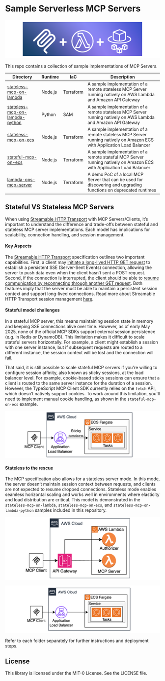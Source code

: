 # Sample Serverless MCP Servers

![](logo.png)

This repo contains a collection of sample implementations of MCP Servers.  

| Directory | Runtime | IaC | Description | 
|---|---|---|---|
| [stateless-mcp-on-lambda](./stateless-mcp-on-lambda) | Node.js | Terraform | A sample implementation of a remote stateless MCP Server running natively on AWS Lambda and Amazon API Gateway |
| [stateless-mcp-on-lambda-python](./stateless-mcp-on-lambda-python) | Python | SAM | A sample implementation of a remote stateless MCP Server running natively on AWS Lambda and Amazon API Gateway |
| [stateless-mcp-on-ecs](./stateless-mcp-on-ecs) | Node.js | Terraform | A sample implementation of a remote stateless MCP Server running natively on Amazon ECS with Application Load Balancer | 
| [stateful-mcp-on-ecs](./stateful-mcp-on-ecs) | Node.js | Terraform | A sample implementation of a remote stateful MCP Server running natively on Amazon ECS with Application Load Balancer | 
| [lambda-ops-mcp-server](./lambda-ops-mcp-server) | Node.js | Terraform | A demo PoC of a local MCP Server that can be used for discovering and upgrading functions on deprecated runtimes |

## Stateful VS Stateless MCP Servers

When using [Streamable HTTP Transport](https://modelcontextprotocol.io/specification/2025-03-26/basic/transports#streamable-http) with MCP Servers/Clients, it’s important to understand the difference and trade-offs between stateful and stateless MCP server implementations. Each model has implications for scalability, connection handling, and session management.

#### Key Aspects

The [Streamable HTTP Transport](https://modelcontextprotocol.io/specification/2025-03-26/basic/transports#streamable-http) specification outlines two important capabilities. First, a client may [initiate a long-lived HTTP GET request](https://modelcontextprotocol.io/specification/2025-03-26/basic/transports#listening-for-messages-from-the-server) to establish a persistent SSE (Server-Sent Events) connection, allowing the server to push data even when the client hasn’t sent a POST request. Second, if the connection is interrupted, the client should be able to [resume communication by reconnecting through another GET request](https://modelcontextprotocol.io/specification/2025-03-26/basic/transports#resumability-and-redelivery). Both features imply that the server must be able to maintain a persistent session context and support long-lived connections. Read more about Streamable HTTP Transport session management [here](https://modelcontextprotocol.io/specification/2025-03-26/basic/transports#session-management).

#### Stateful model challenges

In a stateful MCP server, this means maintaining session state in memory and keeping SSE connections alive over time. However, as of early May 2025, none of the official MCP SDKs support external session persistence (e.g. in Redis or DynamoDB). This limitation makes it difficult to scale stateful servers horizontally. For example, a client might establish a session with one server instance, but if subsequent requests are routed to a different instance, the session context will be lost and the connection will fail.

That said, it is still possible to scale stateful MCP servers if you're willing to configure session affinity, also known as sticky sessions, at the load balancer level. For example, cookie-based sticky sessions can ensure that a client is routed to the same server instance for the duration of a session. However, the TypeScript MCP Client SDK currently relies on the `fetch` API, which doesn’t natively support cookies. To work around this limitation, you'll need to implement manual cookie handling, as shown in the `stateful-mcp-on-ecs` example.

![](./stateful-mcp-on-ecs/architecture.png)

#### Stateless to the rescue

The MCP specification also allows for a stateless server mode. In this mode, the server doesn’t maintain session context between requests, and clients are not expected to resume dropped connections. Stateless mode enables seamless horizontal scaling and works well in environments where elasticity and load distribution are critical. This model is demonstrated in the `stateless-mcp-on-lambda`, `stateless-mcp-on-ecs`, and `stateless-mcp-on-lambda-python` samples included in this repository.

![](./stateless-mcp-on-lambda/architecture.png)


![](./stateless-mcp-on-ecs/architecture.png)


Refer to each folder separately for further instructions and deployment steps. 

## License

This library is licensed under the MIT-0 License. See the LICENSE file.

